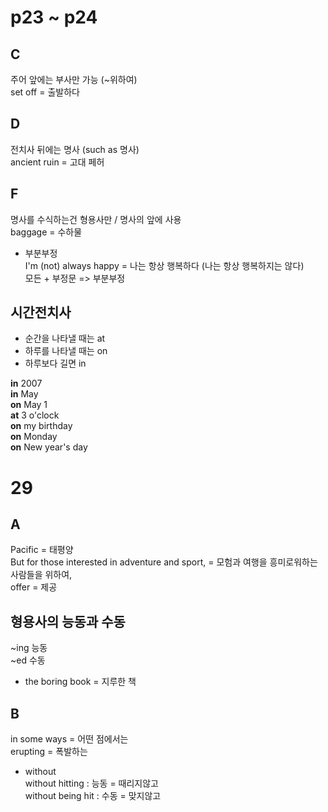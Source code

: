 # p23 ~ p24

## C
주어 앞에는 부사만 가능 (~위하여)  
set off = 출발하다

## D
전치사 뒤에는 명사 (such as 명사)  
ancient ruin = 고대 페허

## F
명사를 수식하는건 형용사만 / 명사의 앞에 사용  
baggage = 수하물  
* 부분부정  
I'm (not) always happy = 나는 항상 행복하다 (나는 항상 행복하지는 않다)  
모든 + 부정문 => 부분부정  

## 시간전치사
* 순간을 나타낼 때는 at
* 하루를 나타낼 때는 on
* 하루보다 길면 in

__in__ 2007  
__in__ May  
__on__ May 1  
__at__ 3 o'clock  
__on__ my birthday  
__on__ Monday  
__on__ New year's day  


# 29

## A
Pacific = 태평양  
But for those interested in adventure and sport, = 모험과 여행을 흥미로워하는 사람들을 위하여,  
offer = 제공  


## 형용사의 능동과 수동
~ing 능동  
~ed 수동  
* the boring book = 지루한 책

## B
in some ways = 어떤 점에서는  
erupting = 폭발하는  
* without  
without hitting : 능동 = 때리지않고  
without being hit : 수동 = 맞지않고
